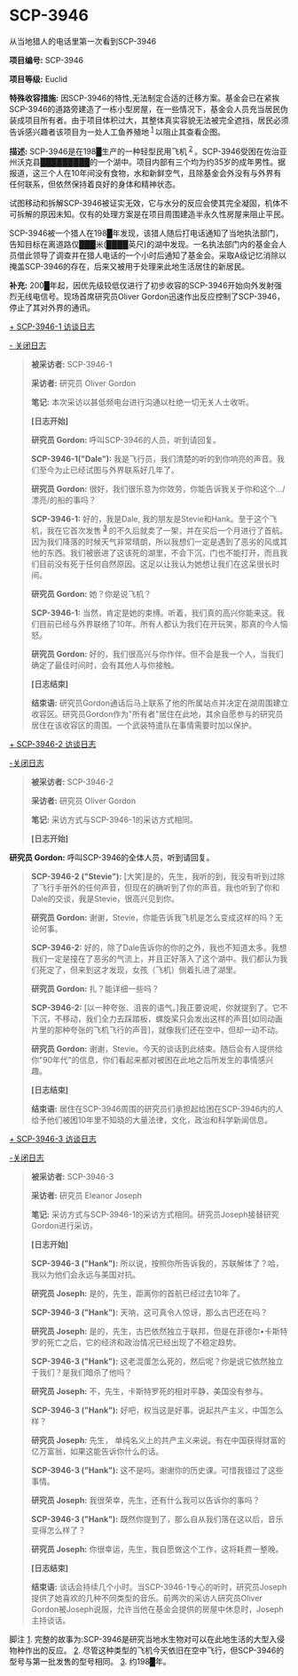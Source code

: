 # SCP-3946
                        




从当地猎人的电话里第一次看到SCP-3946



**项目编号:**  SCP-3946

**项目等级:**  Euclid

**特殊收容措施:** 因SCP-3946的特性,无法制定合适的迁移方案。基金会已在紧挨SCP-3946的道路旁建造了一栋小型房屋，在一些情况下，基金会人员充当居民伪装成项目所有者。由于项目体积过大，其整体真实容貌无法被完全遮挡，居民必须告诉感兴趣者该项目为一处人工鱼养殖地<sup class='footnoteref'>
 <a shape='rect' class='footnoteref' id='footnoteref-1' href='javascript:;' onclick='WIKIDOT.page.utils.scrollToReference(&apos;footnote-1&apos;)'>1</a>
</sup>以阻止其查看企图。

**描述:**  SCP-3946是在198█生产的一种轻型民用飞机<sup class='footnoteref'>
 <a shape='rect' class='footnoteref' id='footnoteref-2' href='javascript:;' onclick='WIKIDOT.page.utils.scrollToReference(&apos;footnote-2&apos;)'>2</a>
</sup>。SCP-3946受困在佐治亚州沃克县█████████的一个湖中。项目内部有三个均为约35岁的成年男性。据报道，这三个人在10年间没有食物，水和新鲜空气，且除基金会外没有与外界有任何联系，但依然保持着良好的身体和精神状态。

试图移动和拆解SCP-3946被证实无效，它与水分的反应会使其完全凝固，机体不可拆解的原因未知。仅有的处理方案是在项目周围建造半永久性房屋来阻止平民。

SCP-3946被一个猎人在198█年发现，该猎人随后打电话通知了当地执法部门，告知目标在离道路仅███米(████英尺)的湖中发现。一名执法部门内的基金会人员借此领导了调查并在猎人电话的一个小时后通知了基金会。采取A级记忆消除以掩盖SCP-3946的存在，后来又被用于处理来此地生活居住的新居民。

**补充:**  200█年起，因优先级较低仅进行了初步收容的SCP-3946开始向外发射强烈无线电信号。现场首席研究员Oliver Gordon迅速作出反应控制了SCP-3946，停止了其对外界的通讯。


<a shape='rect' class='collapsible-block-link' href='javascript:;'>+&#160;SCP-3946-1&#160;&#35775;&#35848;&#26085;&#24535;</a>

<a shape='rect' class='collapsible-block-link' href='javascript:;'>-&#160;&#20851;&#38381;&#26085;&#24535;</a>


> **被采访者:**  SCP-3946-1
> 
> **采访者:** 研究员 Oliver Gordon
> 
> **笔记:** 本次采访以甚低频电台进行沟通以杜绝一切无关人士收听。
> 
> **[日志开始]** 
> 
> **研究员 Gordon:** 呼叫SCP-3946的人员，听到请回复。
> 
> **SCP-3946-1("Dale"):** 我是飞行员，我们清楚的听的到你响亮的声音。我们至今为止已经试图与外界联系好几年了。
> 
> **研究员 Gordon:** 很好，我们很乐意为你效劳，你能告诉我关于你和这个…/漂亮/的船的事吗？
> 
> **SCP-3946-1:**  好的，我是Dale, 我的朋友是Stevie和Hank。至于这个飞机，我在它首次发售<sup class='footnoteref'>
 <a shape='rect' class='footnoteref' id='footnoteref-3' href='javascript:;' onclick='WIKIDOT.page.utils.scrollToReference(&apos;footnote-3&apos;)'>3</a>
</sup>的不久后就卖了一架，并在买后一个月进行了首航。因为我们降落的时候天气非常晴朗，所以我想们一定是遇到了恶劣的风或其他的东西。我们被嵌进了这该死的湖里，不会下沉，门也不能打开，而且我们目前没有死于任何自然原因。这足以让我认为她想让我们在这呆很长时间。
> 
> **研究员 Gordon:** 她？你是说飞机？
> 
> **SCP-3946-1:** 当然，肯定是她的束缚。听着，我们真的高兴你能来这。我们目前已经与外界联络了10年。所有人都认为我们在开玩笑，那真的今人恼怒。
> 
> **研究员 Gordon:** 好的，我们很高兴与你作伴。但不会是我一个人，当我们确定了最佳时间时，会有其他人与你接触。
> 
> **[日志结束]** 
> 
> **结束语:** 研究员Gordon通话后马上联系了他的所属站点并决定在湖周围建立收容区。研究员Gordon作为"所有者"居住在此地，其余自愿参与的研究员居住在该收容区的周围。一个武装特遣队在事情需要时加以保护。
> 





<a shape='rect' class='collapsible-block-link' href='javascript:;'>+&#160;SCP-3946-2&#160;&#35775;&#35848;&#26085;&#24535;</a>

<a shape='rect' class='collapsible-block-link' href='javascript:;'>-&#20851;&#38381;&#26085;&#24535;</a>


> **被采访者:**  SCP-3946-2
> 
> **采访者:**  研究员 Oliver Gordon
> 
> **笔记:** 采访方式与SCP-3946-1的采访方式相同。
> 
> **[日志开始]** 

**研究员 Gordon:** 呼叫SCP-3946的全体人员，听到请回复。
> 
> **SCP-3946-2 ("Stevie"):**  [大笑]是的，先生，我听的到，我没有听到过除了飞行手册外的任何声音，但现在的确听到了你的声音。我也听到了你和Dale的交谈，我是Stevie，很高兴见到你。
> 
> **研究员 Gordon:** 谢谢，Stevie，你能告诉我飞机是怎么变成这样的吗？无论何事。
> 
> **SCP-3946-2:** 好的，除了Dale告诉你的你的之外，我也不知道太多。我想我们一定是撞在了恶劣的气流上，并且正好落入了这个湖中。我们都认为我们死定了，但来到这才发现，女孩（飞机）侧着扎进了湖里。
> 
> **研究员 Gordon:** 扎？能详细一些吗？
> 
> **SCP-3946-2:**  [以一种夸张、沮丧的语气。]我正要说呢，你就提到了。它不下沉，不移动，我们全力去踩踏板，螺旋桨只会发出这样的声音[如同动画片里的那种夸张的飞机飞行的声音]，就像我们还在空中，但却一动不动。
> 
> **研究员 Gordon:** 谢谢，Stevie。今天的谈话到此结束。随后会有人提供给你"90年代"的信息，你们看起来都对被困在此地之后所发生的事情感兴趣。
> 
> **[日志结束]** 
> 
> **结束语:** 居住在SCP-3946周围的研究员们承担起给困在SCP-3946内的人给予他们被困10年里不知晓的大量法律，文化，政治和科学新闻信息。
> 





<a shape='rect' class='collapsible-block-link' href='javascript:;'>+&#160;SCP-3946-3&#160;&#35775;&#35848;&#26085;&#24535;</a>

<a shape='rect' class='collapsible-block-link' href='javascript:;'>-&#20851;&#38381;&#26085;&#24535;</a>


> **被采访者:**  SCP-3946-3
> 
> **采访者:** 研究员 Eleanor Joseph
> 
> **笔记:** 采访方式与SCP-3946-1的采访方式相同。研究员Joseph接替研究Gordon进行采访。
> 
> **[日志开始]** 
> 
> **SCP-3946-3 ("Hank"):** 所以说，按照你所告诉我的，苏联解体了？哈，我以为他们会永远与美国对抗。
> 
> **研究员 Joseph:** 是的，先生，距离你的首航已经过去10年了。
> 
> **SCP-3946-3 ("Hank"):** 天呐，这可真令人惊讶，那么古巴还在吗？
> 
> **研究员 Joseph:** 是的，先生，古巴依然独立于联邦，但是在菲德尔•卡斯特罗的死亡之后，它的经济和政治情况已经出现了不稳定趋势。
> 
> **SCP-3946-3 ("Hank"):** 这老混蛋怎么死的，然后呢？你是说它依然独立于我们？是我们暗杀了他吗？
> 
> **研究员 Joseph:** 不，先生，卡斯特罗死的相对平静，美国没有参与。
> 
> **SCP-3946-3 ("Hank"):** 好吧，权当这是好事。说起共产主义，中国怎么样？
> 
> **研究员 Joseph:** 先生， 单纯名义上的共产主义来说。有在中国获得财富的亿万富翁，如果这能告诉你什么的话。
> 
> **SCP-3946-3 ("Hank"):** 这不是吗。谢谢你的历史课。可惜我错过了这些事情。
> 
> **研究员 Joseph:** 我很荣幸，先生，还有什么我可以告诉你的事吗？
> 
> **SCP-3946-3 ("Hank"):** 既然你提到了，那么自从我们落在这以后，音乐变得怎么样了？
> 
> **研究员 Joseph:** 你很幸运，先生，我自愿做这个工作，这将耗费一整晚。
> 
> **[日志结束]** 
> 
> **结束语:** 谈话会持续几个小时。当SCP-3946-1专心的听时，研究员Joseph提供了她喜欢的几种不同类型的音乐。前两次的采访人研究员Oliver Gordon被Joseph说服，允许当他在基金会提供的房屋中休息时，Joseph主持谈话。
> 






脚注
<a shape='rect' href='javascript:;' onclick='WIKIDOT.page.utils.scrollToReference(&apos;footnoteref-1&apos;)'>1</a>. 完整的故事为:SCP-3946是研究当地水生物对可以在此地生活的大型入侵物种作出的反应。
<a shape='rect' href='javascript:;' onclick='WIKIDOT.page.utils.scrollToReference(&apos;footnoteref-2&apos;)'>2</a>. 尽管这种类型的飞机今天依旧在空中飞行，但SCP-3946的型号与第一批发售的型号相同。
<a shape='rect' href='javascript:;' onclick='WIKIDOT.page.utils.scrollToReference(&apos;footnoteref-3&apos;)'>3</a>. 约198█年。


                    